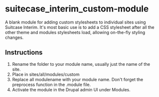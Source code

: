 # suitecase_interim_custom-module
A blank module for adding custom stylesheets to individual sites using Suitcase Interim. It's most basic use is to add a CSS stylesheet after all the other theme and modules stylesheets load, allowing on-the-fly styling changes.

## Instructions

1. Rename the folder to your module name, usually just the name of the site.
2. Place in sites/all/modules/custom
3. Replace all modulename with your module name. Don't forget the preprocess function in the .module file.
4. Activate the module in the Drupal admin UI under Modules.

